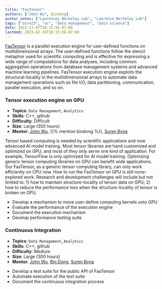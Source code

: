 ```yaml
---
title: "FasTensor"
authors: ["John Wu", bindong]
author_notes: ["Lawrencey Berkeley Lab", "Lawrence Berkeley Lab"]
tags: ["osre23", "uc", "data management", "data science"]
date: 2022-11-07T10:15:56-07:00
lastmod: 2023-02-16T10:15:56-07:00
---
```


[FasTensor](https://sdm.lbl.gov/fastensor/) is a parallel execution engine for user-defined functions on multidimensional arrays.  The user-defined functions follow the stencil metaphor used for scientific computing and is effective for expressing a wide range of computations for data analyses, including common aggregation operations from database management systems and advanced machine learning pipelines.  FasTensor execution engine exploits the structural-locality in the multidimensional arrays to automate data management operations such as file I/O, data partitioning, communication, parallel execution, and so on.

### Tensor execution engine on GPU

  * **Topics**: `Data Management`, `Analytics`
  * **Skills**:   C++, github
  * **Difficulty**: Difficult
  * **Size**: Large (350 hours)
  * **Mentor**: [John Wu](mailto:kwu@lbl.gov), {{% mention bindong %}}, [Suren Byna](mailto:sbyna@lbl.gov)

Tensor based computing is needed by scientific applications and now advanced AI model training. Most tensor libraries are hand customized and optimized on GPU,  and most of  they only serve one kind of application. For example, TensorFlow is only optimized for AI model training.  Optimizing generic tensor computing libraries on GPU can benefit wide applications. Our FasTensor,  as a generic tensor computing library, can only work efficiently on CPU now.  How to run the FasTensor on GPU is still none-explored work. Research and development challenges will include but not limited to: 1) how to maintain structure-locality of tensor data on GPU; 2) how to reduce the performance loss when the structure-locality of tensor is broken on GPU.
  
- Develop a mechanism to move user-define computing kernels onto GPU
- Evaluate the performance of the execution engine
- Document the execution mechanism
- Develop performance testing suite

### Continuous Integration

  * **Topics**: `Data Management`, `Analytics`
  * **Skills**:   C++, github
  * **Difficulty**: Medium
  * **Size**: Large (300 hours)
  * **Mentor**: [John Wu](mailto:kwu@lbl.gov), [Bin Dong](mailto:dbin@lbl.gov), [Suren Byna](mailto:sbyna@lbl.gov)

- Develop a test suite for the public API of FasTensor
- Automate execution of the test suite
- Document the continuous integration process

